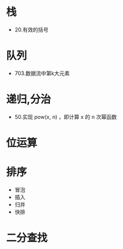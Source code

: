 # 栈
 - 20.有效的括号

# 队列
 - 703.数据流中第k大元素

# 递归,分治
 - 50.实现 pow(x, n) ，即计算 x 的 n 次幂函数

# 位运算

# 排序
  - 冒泡
  - 插入
  - 归并
  - 快排

# 二分查找